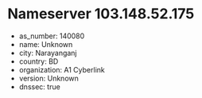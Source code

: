 # Nameserver 103.148.52.175

* as_number: 140080
* name: Unknown
* city: Narayanganj
* country: BD
* organization: A1 Cyberlink
* version: Unknown
* dnssec: true
